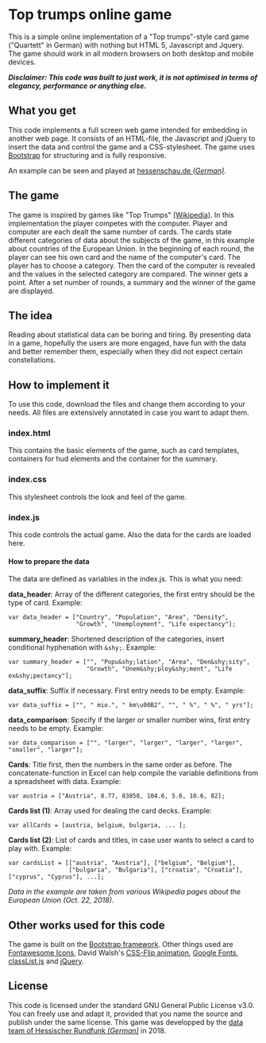 # Top trumps online game
This is a simple online implementation of a "Top trumps"-style card game ("Quartett" in German) with nothing but HTML 5, Javascript and Jquery. The game should work in all modern browsers on both desktop and mobile devices.  

_**Disclaimer: This code was built to just work, it is not optimised in terms of elegancy, performance or anything else.**_

## What you get
This code implements a full screen web game intended for embedding in another web page. It consists of an HTML-file, the Javascript and jQuery to insert the data and control the game and a CSS-stylesheet. The game uses [Bootstrap](https://getbootstrap.com/ "Twitter Bootstrap 4") for structuring and is fully responsive. 

An example can be seen and played at [hessenschau.de *(German)*](https://www.hessenschau.de/politik/wahlen/landtagswahl-2018/das-grosse-hrwahl-quartett,ltw18-wahlkreisquartett-104.html "Wahlkreis-Quartett").

## The game
The game is inspired by games like "Top Trumps" [(Wikipedia)](https://en.wikipedia.org/wiki/Top_Trumps "Top Trumps - Wikipedia"). In this implementation the player competes with the computer. Player and computer are each dealt the same number of cards. The cards state different categories of data about the subjects of the game, in this example about countries of the European Union. In the beginning of each round, the player can see his own card and the name of the computer's card. The player has to choose a category. Then the card of the computer is revealed and the values in the selected category are compared. The winner gets a point. After a set number of rounds, a summary and the winner of the game are displayed.  

## The idea
Reading about statistical data can be boring and tiring. By presenting data in a game, hopefully the users are more engaged, have fun with the data and better remember them, especially when they did not expect certain constellations.

## How to implement it
To use this code, download the files and change them according to your needs. All files are extensively annotated in case you want to adapt them.

### index.html
This contains the basic elements of the game, such as card templates, containers for hud elements and the container for the summary.

### index.css
This stylesheet controls the look and feel of the game. 

### index.js
This code controls the actual game. Also the data for the cards are loaded here.

#### How to prepare the data
The data are defined as variables in the index.js. This is what you need:

**data_header**: Array of the different categories, the first entry should be the type of card. Example: 
```
var data_header = ["Country", "Population", "Area", "Density", 
                   "Growth", "Unemployment", "Life expectancy"];
```

**summary_header**: Shortened description of the categories, insert conditional hyphenation with `&shy;`. Example: 
```
var summary_header = ["", "Popu&shy;lation", "Area", "Den&shy;sity", 
                      "Growth", "Unem&shy;ploy&shy;ment", "Life ex&shy;pectancy"];
```

**data_suffix**: Suffix if necessary. First entry needs to be empty. Example: 
```
var data_suffix = ["", " mio.", " km\u00B2", "", " %", " %", " yrs"];
```

**data_comparison**: Specify if the larger or smaller number wins, first entry needs to be empty. Example: 
```
var data_comparison = ["", "larger", "larger", "larger", "larger", "smaller", "larger"];
```

**Cards**: Title first, then the numbers in the same order as before. The concatenate-function in Excel can help compile the variable definitions from a spreadsheet with data. Example: 
```
var austria = ["Austria", 8.77, 83858, 104.6, 5.6, 10.6, 82];
```

**Cards list (1)**: Array used for dealing the card decks. Example: 
```
var allCards = [austria, belgium, bulgaria, ... ];
```

**Cards list (2)**: List of cards and titles, in case user wants to select a card to play with. Example: 
```
var cardsList = [["austria", "Austria"], ["belgium", "Belgium"], 
                 ["bulgaria", "Bulgaria"], ["croatia", "Croatia"], ["cyprus", "Cyprus"], ...];
```

_Data in the example are taken from various Wikipedia pages about the European Union (Oct. 22, 2018)._

## Other works used for this code
The game is built on the [Bootstrap framework](https://getbootstrap.com/ "Twitter Bootstrap 4"). Other things used are [Fontawesome Icons](https://fontawesome.com/?from=io), David Walsh's [CSS-Flip animation](https://davidwalsh.name/css-flip), [Google Fonts](https://fonts.google.com), [classList.js](https://github.com/eligrey/classList.js) and [jQuery](http://jquery.com/).

## License
This code is licensed under the standard GNU General Public License v3.0. You can freely use and adapt it, provided that you name the source and publish under the same license. This game was developped by the [data team of Hessischer Rundfunk _(German)_](https://www.hessenschau.de/redaktion/hessenschaudehr-datenteam,hr-datenteam-102.html "Datenteam des Hessischen Rundfunks") in 2018. 
